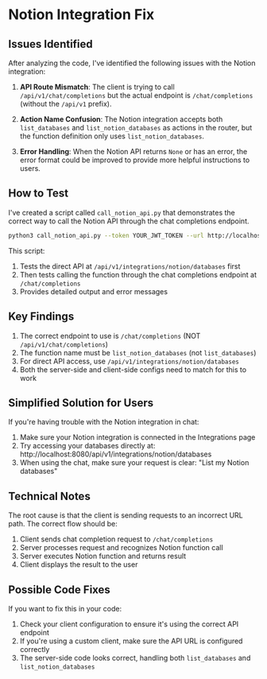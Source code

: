 # Notion Integration Fix

## Issues Identified

After analyzing the code, I've identified the following issues with the Notion integration:

1. **API Route Mismatch**: The client is trying to call `/api/v1/chat/completions` but the actual endpoint is `/chat/completions` (without the `/api/v1` prefix).

2. **Action Name Confusion**: The Notion integration accepts both `list_databases` and `list_notion_databases` as actions in the router, but the function definition only uses `list_notion_databases`.

3. **Error Handling**: When the Notion API returns `None` or has an error, the error format could be improved to provide more helpful instructions to users.

## How to Test

I've created a script called `call_notion_api.py` that demonstrates the correct way to call the Notion API through the chat completions endpoint.

```bash
python3 call_notion_api.py --token YOUR_JWT_TOKEN --url http://localhost:8080
```

This script:

1. Tests the direct API at `/api/v1/integrations/notion/databases` first
2. Then tests calling the function through the chat completions endpoint at `/chat/completions`
3. Provides detailed output and error messages

## Key Findings

1. The correct endpoint to use is `/chat/completions` (NOT `/api/v1/chat/completions`)
2. The function name must be `list_notion_databases` (not `list_databases`)
3. For direct API access, use `/api/v1/integrations/notion/databases`
4. Both the server-side and client-side configs need to match for this to work

## Simplified Solution for Users

If you're having trouble with the Notion integration in chat:

1. Make sure your Notion integration is connected in the Integrations page
2. Try accessing your databases directly at: http://localhost:8080/api/v1/integrations/notion/databases
3. When using the chat, make sure your request is clear: "List my Notion databases"

## Technical Notes

The root cause is that the client is sending requests to an incorrect URL path. The correct flow should be:

1. Client sends chat completion request to `/chat/completions`
2. Server processes request and recognizes Notion function call
3. Server executes Notion function and returns result
4. Client displays the result to the user

## Possible Code Fixes

If you want to fix this in your code:

1. Check your client configuration to ensure it's using the correct API endpoint
2. If you're using a custom client, make sure the API URL is configured correctly
3. The server-side code looks correct, handling both `list_databases` and `list_notion_databases`
